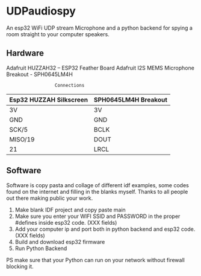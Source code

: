 # UDPaudiospy
An esp32 WiFi UDP stream Microphone and a python backend for spying a room straight to your computer speakers.

## Hardware

Adafruit HUZZAH32 – ESP32 Feather Board
Adafruit I2S MEMS Microphone Breakout - SPH0645LM4H

                      Connections

|  Esp32 HUZZAH Silkscreen	| SPH0645LM4H  Breakout 	    |
|---	                      |---	                        |
|  3V 	                    | 3V   	                      |
|  GND 	                    | GND   	                    |
|  SCK/5 	                  | BCLK   	                    |
|  MISO/19 	                | DOUT  	                    |
|  21 	                    | LRCL  	                    |

## Software

Software is copy pasta and collage of different idf examples, some codes found on the internet and filling in the blanks myself. 
Thanks to all people out there making public your work.

1. Make blank IDF project and copy paste main
2. Make sure you enter your WIFI SSID and PASSWORD in the proper #defines inside esp32 code. (XXX fields)
3. Add your computer ip and port both in python backend and esp32 code. (XXX fields)
4. Build and download esp32 firmware
5. Run Python Backend

PS make sure that your Python can run on your network without firewall blocking it.

